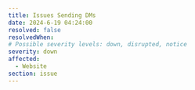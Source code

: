 ```yaml
---
title: Issues Sending DMs
date: 2024-6-19 04:24:00
resolved: false
resolvedWhen: 
# Possible severity levels: down, disrupted, notice
severity: down
affected:
  - Website
section: issue
---
```




